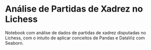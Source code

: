 # Análise de Partidas de Xadrez no Lichess
Notebook com análise de dados de partidas de xadrez disputadas no Lichess, com o intuito de aplicar conceitos de Pandas e DataViz com Seaborn.
